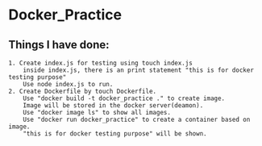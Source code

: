 # Docker_Practice  

## Things I have done:  
    1. Create index.js for testing using touch index.js   
        inside index.js, there is an print statement "this is for docker testing purpose"  
        Use node index.js to run.  
    2. Create Dockerfile by touch Dockerfile.  
        Use "docker build -t docker_practice ." to create image.  
        Image will be stored in the docker server(deamon).  
        Use "docker image ls" to show all images.  
        Use "docker run docker_practice" to create a container based on image.  
        "this is for docker testing purpose" will be shown.

